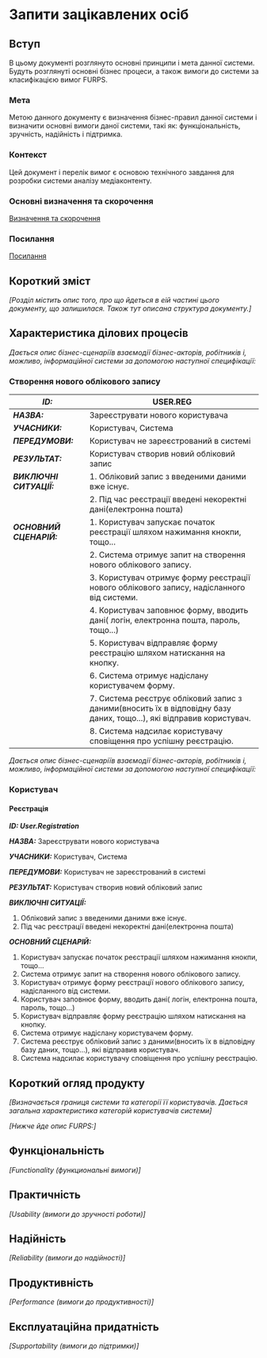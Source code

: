 # Запити зацікавлених осіб

## Вступ

В цьому документі розглянуто основні принципи і мета данної системи. Будуть розглянуті основні бізнес процеси, а також вимоги до системи за класифікацією вимог FURPS. 

### Мета

Метою данного документу є визначення бізнес-правил данної системи і визначити основні вимоги даної системи, такі як: функціональність, зручність, надійність і підтримка.

### Контекст

Цей документ і перелік вимог є основою технічного завдання для розробки системи аналізу медіаконтенту.


### Основні визначення та скорочення

[Визначення та скорочення](state-of-the-art.md#основні-визначення)


### Посилання

[Посилання](state-of-the-art.md#посилання)


## Короткий зміст

*[Розділ містить опис того, про що йдеться в еій частині цього документу, що залишилася. 
Також тут описана структура документу.]*

## Характеристика ділових процесів

*Дається опис бізнес-сценаріїв взаємодії бізнес-акторів, робітників і, можливо, інформаційної системи за допомогою наступної
специфікації:*


### Створення нового облікового запису
| **_ID:_**                | USER.REG                                                                       |
| ------------------------ | ------------------------------------------------------------------------------ |
| **_НАЗВА:_**             | Зареєструвати нового користувача                                               |
| **_УЧАСНИКИ:_**          | Користувач, Система                                                            |
| **_ПЕРЕДУМОВИ:_**        | Користувач не зареєстрований в системі                                         |
| **_РЕЗУЛЬТАТ:_**         | Користувач створив новий обліковий запис                                       |
| **_ВИКЛЮЧНІ СИТУАЦІЇ:_** | 1. Обліковий запис з введеними даними вже існує.                               |
|                          | 2. Під час реєстрації введені некоректні дані(електронна пошта)                |
| **_ОСНОВНИЙ СЦЕНАРІЙ:_** | 1. Користувач запускає початок реєстрації шляхом нажимання кнокпи, тощо...     |
|                          | 2. Система отримує запит на створення нового облікового запису.                |
|                          | 3. Користувач отримує форму реєстрації нового облікового запису, надісланного від системи.|
|                          | 4. Користувач заповнює форму, вводить дані( логін, електронна пошта, пароль, тощо...)|
|                          | 5. Користувач відправляє форму реєстрацію шляхом натискання на кнопку.         |
|                          | 6. Система отримує надіслану користувачем форму.                               |
|                          | 7. Система реєструє обліковий запис з даними(вносить їх в відповідну базу даних, тощо...), які відправив користувач.|
|                          | 8. Система надсилає користувачу сповіщення про успішну реєстрацію.             |


*Дається опис бізнес-сценаріїв взаємодії бізнес-акторів, робітників і, можливо, інформаційної системи за допомогою наступної
специфікації:*

### Користувач

#### **Реєстрація**
   
***ID: User.Registration***
    
***НАЗВА:*** Зареєструвати нового користувача
    
***УЧАСНИКИ:*** Користувач, Система

***ПЕРЕДУМОВИ:*** Користувач не зареєстрований в системі

***РЕЗУЛЬТАТ:*** Користувач створив новий обліковий запис

***ВИКЛЮЧНІ СИТУАЦІЇ:***
1. Обліковий запис з введеними даними вже існує.
2. Під час реєстрації введені некоректні дані(електронна пошта)

***ОСНОВНИЙ СЦЕНАРІЙ:***
1. Користувач запускає початок реєстрації шляхом нажимання кнокпи, тощо...
2. Система отримує запит на створення нового облікового запису.
3. Користувач отримує форму реєстрації нового облікового запису, надісланного від системи.
4. Користувач заповнює форму, вводить дані( логін, електронна пошта, пароль, тощо...)
5. Користувач відправляє форму реєстрацію шляхом натискання на кнопку.
6. Система отримує надіслану користувачем форму.
7. Система реєструє обліковий запис з даними(вносить їх в відповідну базу даних, тощо...), які відправив користувач.
8. Система надсилає користувачу сповіщення про успішну реєстрацію.

## Короткий огляд продукту

*[Визначається границя системи та категорії її користувачів. Дається загальна характеристика категорій користувачів
системи]*

*[Нижче йде опис FURPS:]*


## Функціональність

*[Functionality (функциональні вимоги)]*

## Практичність

*[Usability (вимоги до зручності роботи)]*

## Надійність

*[Reliability (вимоги до надійності)]*

## Продуктивність

*[Performance (вимоги до продуктивності)]*

## Експлуатаційна придатність

*[Supportability (вимоги до підтримки)]*

